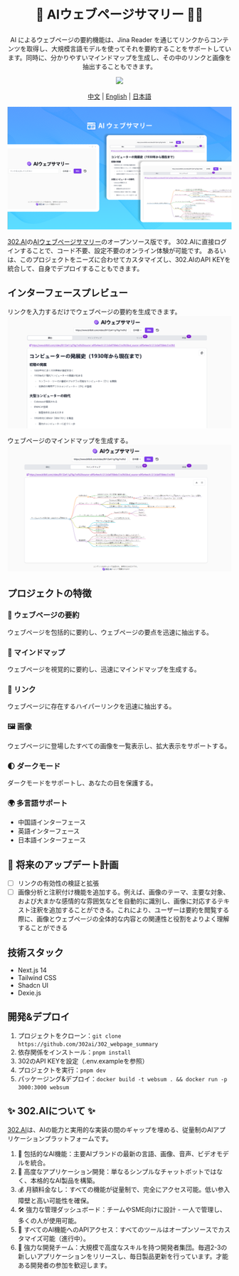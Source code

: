 # <p align="center">📝 AIウェブページサマリー 🚀✨</p>

<p align="center">AI によるウェブページの要約機能は、Jina Reader を通じてリンクからコンテンツを取得し、大規模言語モデルを使ってそれを要約することをサポートしています。同時に、分かりやすいマインドマップを生成し、その中のリンクと画像を抽出することもできます。</p>

<p align="center"><a href="https://302.ai/ja/tools/websum/" target="blank"><img src="https://file.302ai.cn/gpt/imgs/github/302_badge.png" /></a></p >

<p align="center"><a href="README_zh.md">中文</a> | <a href="README.md">English</a> | <a href="README_ja.md">日本語</a></p>

![2. ウェブページサマリー](docs/AI网页总结jp.png) 

[302.AI](https://302.ai)の[AIウェブページサマリー](https://302.ai/tools/websum/)のオープンソース版です。
302.AIに直接ログインすることで、コード不要、設定不要のオンライン体験が可能です。
あるいは、このプロジェクトをニーズに合わせてカスタマイズし、302.AIのAPI KEYを統合して、自身でデプロイすることもできます。

## インターフェースプレビュー
リンクを入力するだけでウェブページの要約を生成できます。
![2. ウェブページサマリー](docs/网页日2.png)      

ウェブページのマインドマップを生成する。
![3. マインドマップ](docs/网页日3.png)

## プロジェクトの特徴
### 📝 ウェブページの要約
ウェブページを包括的に要約し、ウェブページの要点を迅速に抽出する。
### 🧠 マインドマップ
ウェブページを視覚的に要約し、迅速にマインドマップを生成する。
### 🔗 リンク
ウェブページに存在するハイパーリンクを迅速に抽出する。
### 🖼️ 画像
ウェブページに登場したすべての画像を一覧表示し、拡大表示をサポートする。
### 🌓 ダークモード
ダークモードをサポートし、あなたの目を保護する。
### 🌍 多言語サポート
- 中国語インターフェース
- 英語インターフェース
- 日本語インターフェース

## 🚩 将来のアップデート計画
- [ ] リンクの有効性の検証と拡張
- [ ] 画像分析と注釈付け機能を追加する。例えば、画像のテーマ、主要な対象、および大まかな感情的な雰囲気などを自動的に識別し、画像に対応するテキスト注釈を追加することができる。これにより、ユーザーは要約を閲覧する際に、画像とウェブページの全体的な内容との関連性と役割をよりよく理解することができる

## 技術スタック
- Next.js 14
- Tailwind CSS
- Shadcn UI
- Dexie.js

## 開発&デプロイ
1. プロジェクトをクローン：`git clone https://github.com/302ai/302_webpage_summary`
2. 依存関係をインストール：`pnpm install`
3. 302のAPI KEYを設定（.env.exampleを参照）
4. プロジェクトを実行：`pnpm dev`
5. パッケージング&デプロイ：`docker build -t websum . && docker run -p 3000:3000 websum`


## ✨ 302.AIについて ✨
[302.AI](https://302.ai)は、AIの能力と実用的な実装の間のギャップを埋める、従量制のAIアプリケーションプラットフォームです。
1. 🧠 包括的なAI機能：主要AIブランドの最新の言語、画像、音声、ビデオモデルを統合。
2. 🚀 高度なアプリケーション開発：単なるシンプルなチャットボットではなく、本格的なAI製品を構築。
3. 💰 月額料金なし：すべての機能が従量制で、完全にアクセス可能。低い参入障壁と高い可能性を確保。
4. 🛠 強力な管理ダッシュボード：チームやSME向けに設計 - 一人で管理し、多くの人が使用可能。
5. 🔗 すべてのAI機能へのAPIアクセス：すべてのツールはオープンソースでカスタマイズ可能（進行中）。
6. 💪 強力な開発チーム：大規模で高度なスキルを持つ開発者集団。毎週2-3の新しいアプリケーションをリリースし、毎日製品更新を行っています。才能ある開発者の参加を歓迎します。
